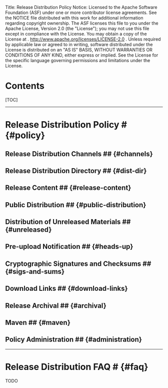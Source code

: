 Title: Release Distribution Policy
Notice:    Licensed to the Apache Software Foundation (ASF) under one
           or more contributor license agreements.  See the NOTICE file
           distributed with this work for additional information
           regarding copyright ownership.  The ASF licenses this file
           to you under the Apache License, Version 2.0 (the
           "License"); you may not use this file except in compliance
           with the License.  You may obtain a copy of the License at
           .
             http://www.apache.org/licenses/LICENSE-2.0
           .
           Unless required by applicable law or agreed to in writing,
           software distributed under the License is distributed on an
           "AS IS" BASIS, WITHOUT WARRANTIES OR CONDITIONS OF ANY
           KIND, either express or implied.  See the License for the
           specific language governing permissions and limitations
           under the License.

# Contents #

[TOC]

----------------

# Release Distribution Policy # {#policy}

## Release Distribution Channels ## {#channels}

## Release Distribution Directory ## {#dist-dir}

## Release Content ## {#release-content}

## Public Distribution ## {#public-distribution}

## Distribution of Unreleased Materials ## {#unreleased}

## Pre-upload Notification ## {#heads-up}

## Cryptographic Signatures and Checksums ## {#sigs-and-sums}

## Download Links ## {#download-links}

## Release Archival ## {#archival}

## Maven ## {#maven}

## Policy Administration ## {#administration}

----------------

# Release Distribution FAQ # {#faq}

TODO
